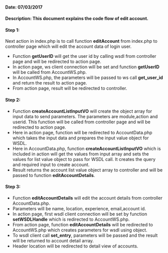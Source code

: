 #### Date: 07/03/2017

#### Description: This document explains the code flow of edit account.

#### Step 1:

Next action in index.php is to call function **editAccount** from index.php to controller page which will edit the account data of login user.

- Function **getUserID** will get the user id by calling wsdl from controller page and will be redirected to action page.
- In action page, ws client connection will be set and function **getUserID** will be called from AccountWS.php.
- In AccountWS.php, the parameters will be passed to ws call **get_user_id** and return the result to action page.
- From action page, result will be redirected to controller.

#### Step 2:

- Function **createAccountListInputVO** will create the object array for input data to send parameters. The parameters are module,action and userid. This function will be called from controller page and will be redirected to action page.
- Here in action page, function will be redirected to AccountData.php which takes the input data and prepares the input value object for WSDL.
- Here in AccountData.php, function **createAccountListInputVO** which is included in action will get the values from input array and sets the values for list value object to pass for WSDL call. It creates the query and required input to create account.
- Result returns the account list value object array to controller and will be passed to function **editAccountDetails**.

#### Step 3:

- Function **editAccountDetails** will edit the account details from controller AccountData.php.
- Parameters will be name, location, experience, email,account id.
- In action page, first wsdl client connection will be set by function **setWSDLHandle** which is redirected to AccountWS.php.
- From action page, function **editAccountDetails** will be redirected to AccountWS.php which creates parameters for wsdl using object.
- To wsdl client call **set_entry**, parameters will be passed and the result will be returned to account detail array. 
- Header location will be redirected to detail view of accounts.

